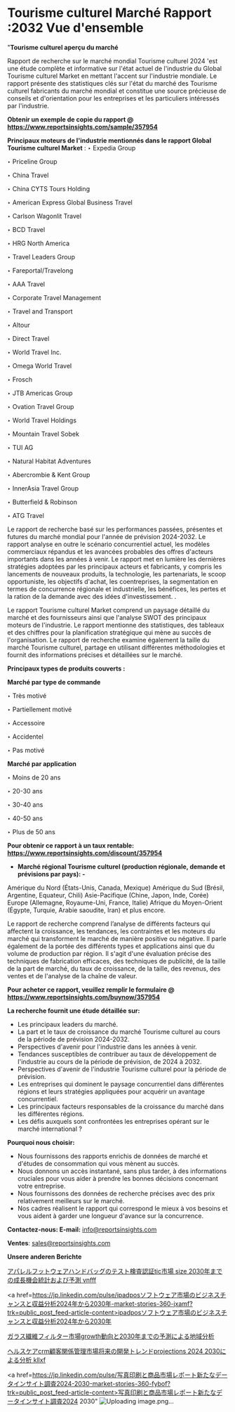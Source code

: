 # Tourisme culturel Marché Rapport :2032 Vue d'ensemble

"<strong>Tourisme culturel aperçu du marché</strong>

Rapport de recherche sur le marché mondial Tourisme culturel 2024 'est une étude complète et informative sur l'état actuel de l'industrie du Global Tourisme culturel Market en mettant l'accent sur l'industrie mondiale. Le rapport présente des statistiques clés sur l'état du marché des Tourisme culturel fabricants du marché mondial et constitue une source précieuse de conseils et d'orientation pour les entreprises et les particuliers intéressés par l'industrie.

<strong>Obtenir un exemple de copie du rapport @ <a href=https://www.reportsinsights.com/sample/357954>https://www.reportsinsights.com/sample/357954</a></strong>

<strong>Principaux moteurs de l'industrie mentionnés dans le rapport Global Tourisme culturel Market</strong> :
‣ Expedia Group

‣ Priceline Group

‣ China Travel

‣ China CYTS Tours Holding

‣ American Express Global Business Travel

‣ Carlson Wagonlit Travel

‣ BCD Travel

‣ HRG North America

‣ Travel Leaders Group

‣ Fareportal/Travelong

‣ AAA Travel

‣ Corporate Travel Management

‣ Travel and Transport

‣ Altour

‣ Direct Travel

‣ World Travel Inc.

‣ Omega World Travel

‣ Frosch

‣ JTB Americas Group

‣ Ovation Travel Group

‣ World Travel Holdings

‣ Mountain Travel Sobek

‣ TUI AG

‣ Natural Habitat Adventures

‣ Abercrombie & Kent Group

‣ InnerAsia Travel Group

‣ Butterfield & Robinson

‣ ATG Travel

Le rapport de recherche basé sur les performances passées, présentes et futures du marché mondial pour l'année de prévision 2024-2032. Le rapport analyse en outre le scénario concurrentiel actuel, les modèles commerciaux répandus et les avancées probables des offres d'acteurs importants dans les années à venir. Le rapport met en lumière les dernières stratégies adoptées par les principaux acteurs et fabricants, y compris les lancements de nouveaux produits, la technologie, les partenariats, le scoop opportuniste, les objectifs d'achat, les coentreprises, la segmentation en termes de concurrence régionale et industrielle, les bénéfices, les pertes et la ration de la demande avec des idées d'investissement. .

Le rapport Tourisme culturel Market comprend un paysage détaillé du marché et des fournisseurs ainsi que l'analyse SWOT des principaux moteurs de l'industrie. Le rapport mentionne des statistiques, des tableaux et des chiffres pour la planification stratégique qui mène au succès de l'organisation. Le rapport de recherche examine également la taille du marché Tourisme culturel, partage en utilisant différentes méthodologies et fournit des informations précises et détaillées sur le marché.

<strong>Principaux types de produits couverts :</strong>

<strong>Marché par type de commande</strong>

‣ Très motivé

‣ Partiellement motivé

‣ Accessoire

‣ Accidentel

‣ Pas motivé

<strong>Marché par application</strong>

‣ Moins de 20 ans

‣ 20-30 ans

‣ 30-40 ans

‣ 40-50 ans

‣ Plus de 50 ans

<strong>Pour obtenir ce rapport à un taux rentable: <a href=https://www.reportsinsights.com/discount/357954>https://www.reportsinsights.com/discount/357954</a></strong>
<ul>
  <li><strong>Marché régional Tourisme culturel (production régionale, demande et prévisions par pays): -</strong></li>
</ul>
Amérique du Nord (États-Unis, Canada, Mexique)
Amérique du Sud (Brésil, Argentine, Equateur, Chili)
Asie-Pacifique (Chine, Japon, Inde, Corée)
Europe (Allemagne, Royaume-Uni, France, Italie)
Afrique du Moyen-Orient (Égypte, Turquie, Arabie saoudite, Iran) et plus encore.

Le rapport de recherche comprend l’analyse de différents facteurs qui affectent la croissance, les tendances, les contraintes et les moteurs du marché qui transforment le marché de manière positive ou négative. Il parle également de la portée des différents types et applications ainsi que du volume de production par région. Il s'agit d'une évaluation précise des techniques de fabrication efficaces, des techniques de publicité, de la taille de la part de marché, du taux de croissance, de la taille, des revenus, des ventes et de l'analyse de la chaîne de valeur.

<strong>Pour acheter ce rapport, veuillez remplir le formulaire @   <a href=https://www.reportsinsights.com/buynow/357954>https://www.reportsinsights.com/buynow/357954</a></strong>

<strong>La recherche fournit une étude détaillée sur:</strong>
<ul>
  <li>Les principaux leaders du marché.</li>
  <li>La part et le taux de croissance du marché Tourisme culturel au cours de la période de prévision 2024-2032.</li>
  <li>Perspectives d'avenir pour l'industrie dans les années à venir.</li>
  <li>Tendances susceptibles de contribuer au taux de développement de l'industrie au cours de la période de prévision, de 2024 à 2032.</li>
  <li>Perspectives d'avenir de l'industrie Tourisme culturel pour la période de prévision.</li>
  <li>Les entreprises qui dominent le paysage concurrentiel dans différentes régions et leurs stratégies appliquées pour acquérir un avantage concurrentiel.</li>
  <li>Les principaux facteurs responsables de la croissance du marché dans les différentes régions.</li>
  <li>Les défis auxquels sont confrontées les entreprises opérant sur le marché international ?</li>
</ul>
<strong>Pourquoi nous choisir:</strong>
<ul>
  <li>Nous fournissons des rapports enrichis de données de marché et d'études de consommation qui vous mènent au succès.</li>
  <li>Nous donnons un accès instantané, sans plus tarder, à des informations cruciales pour vous aider à prendre les bonnes décisions concernant votre entreprise.</li>
  <li>Nous fournissons des données de recherche précises avec des prix relativement meilleurs sur le marché.</li>
  <li>Nos cadres réalisent le rapport qui correspond le mieux à vos besoins et vous aident à garder une longueur d'avance sur la concurrence.</li>
</ul>
<strong>Contactez-nous:
</strong><strong>E-mail:</strong> <a href=mailto:info@reportsinsights.com>info@reportsinsights.com</a>

<strong>Ventes</strong>: <a href=mailto:sales@reportsinsights.com>sales@reportsinsights.com</a>

<strong>Unsere anderen Berichte</strong>

<a href=https://www.linkedin.com/pulse/アパレルフットウェアハンドバッグのテスト検査認証tic市場-size-2030年までの成長機会統計および予測-vnfff/>アパレルフットウェアハンドバッグのテスト検査認証tic市場 size 2030年までの成長機会統計および予測 vnfff</a>

<a href=https://jp.linkedin.com/pulse/ipadposソフトウェア市場のビジネスチャンスと収益分析2024年から2030年-market-stories-360-jxamf?trk=public_post_feed-article-content>ipadposソフトウェア市場のビジネスチャンスと収益分析2024年から2030年</a>

<a href=https://www.linkedin.com/pulse/ガラス繊維フィルター市場growth動向と2030年までの予測による地域分析-tribunal-analytics-360-zscce/>ガラス繊維フィルター市場growth動向と2030年までの予測による地域分析</a>

<a href=https://www.linkedin.com/pulse/ヘルスケアcrm顧客関係管理市場将来の開発トレンドprojections-2024-2030による分析-kllxf/>ヘルスケアcrm顧客関係管理市場将来の開発トレンドprojections 2024 2030による分析 kllxf</a>

<a href=https://jp.linkedin.com/pulse/写真印刷と商品市場レポート新たなデータインサイト調査2024-2030-market-stories-360-fybof?trk=public_post_feed-article-content>写真印刷と商品市場レポート新たなデータインサイト調査2024 2030</a>"
![Uploading image.png…]()
